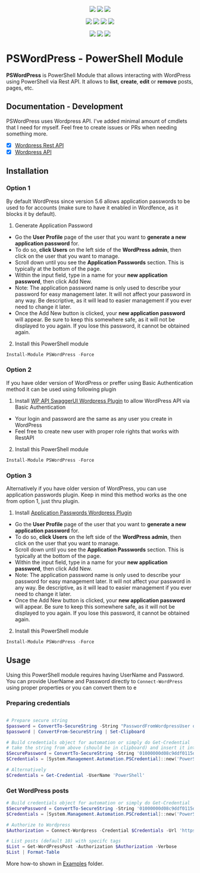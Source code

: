 ﻿<p align="center">
  <a href="https://www.powershellgallery.com/packages/PSWordPress"><img src="https://img.shields.io/powershellgallery/v/PSWordPress.svg?style=flat-square"></a>
  <a href="https://www.powershellgallery.com/packages/PSWordPress"><img src="https://img.shields.io/powershellgallery/vpre/PSWordPress.svg?label=powershell%20gallery%20preview&colorB=yellow&style=flat-square"></a>
  <a href="https://github.com/EvotecIT/PSWordPress"><img src="https://img.shields.io/github/license/EvotecIT/PSWordPress.svg?style=flat-square"></a>
</p>

<p align="center">
  <a href="https://www.powershellgallery.com/packages/PSWordPress"><img src="https://img.shields.io/powershellgallery/p/PSWordPress.svg?style=flat-square"></a>
  <a href="https://github.com/EvotecIT/PSWordPress"><img src="https://img.shields.io/github/languages/top/evotecit/PSWordPress.svg?style=flat-square"></a>
  <a href="https://github.com/EvotecIT/PSWordPress"><img src="https://img.shields.io/github/languages/code-size/evotecit/PSWordPress.svg?style=flat-square"></a>
  <a href="https://www.powershellgallery.com/packages/PSWordPress"><img src="https://img.shields.io/powershellgallery/dt/PSWordPress.svg?style=flat-square"></a>
</p>

<p align="center">
  <a href="https://twitter.com/PrzemyslawKlys"><img src="https://img.shields.io/twitter/follow/PrzemyslawKlys.svg?label=Twitter%20%40PrzemyslawKlys&style=flat-square"></a>
  <a href="https://evotec.xyz/hub"><img src="https://img.shields.io/badge/Blog-evotec.xyz-2A6496.svg?style=flat-square"></a>
  <a href="https://www.linkedin.com/in/pklys"><img src="https://img.shields.io/badge/LinkedIn-pklys-0077B5.svg?logo=LinkedIn&style=flat-square"></a>
</p>

# PSWordPress - PowerShell Module

**PSWordPress** is PowerShell Module that allows interacting with WordPress using PowerShell via Rest API. It allows to **list**, **create**, **edit** or **remove** posts, pages, etc.

## Documentation - Development

PSWordPress uses Wordpress API. I've added minimal amount of cmdlets that I need for myself. Feel free to create issues or PRs when needing something more.

- [x] [Wordpress Rest API](https://developer.wordpress.org/rest-api/)
- [X] [Wordpress API](https://developer.wordpress.com/docs/api/)

## Installation

### Option 1

By default WordPress since version 5.6 allows application passwords to be used to for accounts (make sure to have it enabled in Wordfence, as it blocks it by default).

1. Generate Application Password

- Go the **User Profile** page of the user that you want to **generate a new application password** for.
- To do so, **click Users** on the left side of the **WordPress admin**, then click on the user that you want to manage.
- Scroll down until you see the **Application Passwords** section. This is typically at the bottom of the page.
- Within the input field, type in a name for your **new application password**, then click Add New.
- Note: The application password name is only used to describe your password for easy management later. It will not affect your password in any way. Be descriptive, as it will lead to easier management if you ever need to change it later.
- Once the Add New button is clicked, your **new application password** will appear. Be sure to keep this somewhere safe, as it will not be displayed to you again. If you lose this password, it cannot be obtained again.

2. Install this PowerShell module

```powershell
Install-Module PSWordPress -Force
```

### Option 2

If you have older version of WordPress or preffer using Basic Authentication method it can be used using following plugin

1. Install [WP API SwaggerUI Wordpress Plugin](https://wordpress.org/plugins/wp-api-swaggerui/) to allow WordPress API via Basic Authentication

- Your login and password are the same as any user you create in WordPress
- Feel free to create new user with proper role rights that works with RestAPI

2. Install this PowerShell module

```powershell
Install-Module PSWordPress -Force
```

### Option 3

Alternatively if you have older version of WordPress, you can use application passwords plugin. Keep in mind this method works as the one from option 1, just thru plugin.

1. Install [Application Passwords Wordpress Plugin](https://wordpress.org/plugins/application-passwords/)

- Go the **User Profile** page of the user that you want to **generate a new application password** for.
- To do so, **click Users** on the left side of the **WordPress admin**, then click on the user that you want to manage.
- Scroll down until you see the **Application Passwords** section. This is typically at the bottom of the page.
- Within the input field, type in a name for your **new application password**, then click Add New.
- Note: The application password name is only used to describe your password for easy management later. It will not affect your password in any way. Be descriptive, as it will lead to easier management if you ever need to change it later.
- Once the Add New button is clicked, your **new application password** will appear. Be sure to keep this somewhere safe, as it will not be displayed to you again. If you lose this password, it cannot be obtained again.

2. Install this PowerShell module

```powershell
Install-Module PSWordPress -Force
```

## Usage

Using this PowerShell module requires having UserName and Password. You can provide UserName and Password directly to `Connect-WordPress` using proper properties or you can convert them to e

### Preparing credentials

```powershell

# Prepare secure string
$password = ConvertTo-SecureString -String "PasswordFromWordpressUser or Application Password depending on which plugin is in use" -AsPlainText -Force
$password | ConvertFrom-SecureString | Set-Clipboard

# Build credentials object for automation or simply do Get-Credential
# take the string from above (should be in clipboard) and insert it into next lines
$SecurePassword = ConvertTo-SecureString -String '01000000d08c9ddf0115d1118c7a00c04fc297eb01000000b097b77a31ba66459ff93f9d4c6ff7230000000002000000000003660000c000000010000000a73395656a769b97f78cb9325ea6b84b0000000004800000a000000010000000b454d82939445c8382d57c049daf6c0e380000000a54f7fe5c0698eb4c2e24eca177803e0ef55a4f7da08d8049a5c0833a5751466a341a5312ec69e48d4bc072f97e5bade35d8d974bfe605f140000004c8d273e496d4ef468a3d6d8dff51cd5971b2dd0'
$Credentials = [System.Management.Automation.PSCredential]::new('PowerShell', $SecurePassword)

# Alternatively
$Credentials = Get-Credential -UserName 'PowerShell'
```

### Get WordPress posts

```powershell
# Build credentials object for automation or simply do Get-Credential
$SecurePassword = ConvertTo-SecureString -String '01000000d08c9ddf0115d1118c7a00c04fc297eb01000000b097b77a31ba66459ff93f9d4c6ff7230000000002000000000003660000c000000010000000a538851b69af1543cfcf67bb78e4ed990000000004800000a000000010000000e8b1946cd7316a6668efc759385d03a7400000005b730cc9cbb1ab2c1fda426e71b2cfd68c6b66ec0f1fb895f0af132df3feddd6494237064bc7469d0ccc34655c579585c88f376c702ffbfeba0eea53d7bfa36c14000000f20d8b0686321544ff2ca62f21fc8c28fa86c672'
$Credentials = [System.Management.Automation.PSCredential]::new('PowerShell', $SecurePassword)

# Authorize to Wordpress
$Authorization = Connect-Wordpress -Credential $Credentials -Url 'https://evotec.xyz/'

# List posts (default 10) with specifc tags
$List = Get-WordPressPost -Authorization $Authorization -Verbose
$List | Format-Table
```

More how-to shown in [Examples](https://github.com/EvotecIT/PSWordPress/tree/master/Examples) folder.
